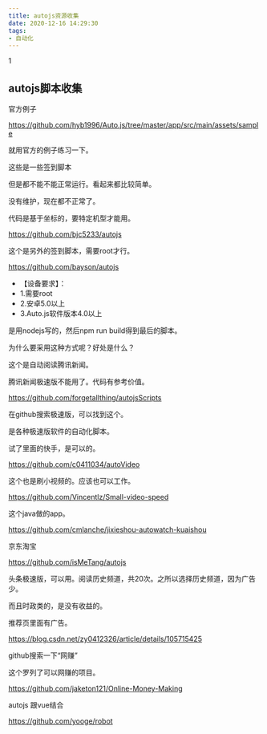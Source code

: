 ```yaml
---
title: autojs资源收集
date: 2020-12-16 14:29:30
tags:
- 自动化
---
```


1

## autojs脚本收集

官方例子

https://github.com/hyb1996/Auto.js/tree/master/app/src/main/assets/sample

就用官方的例子练习一下。



这些是一些签到脚本

但是都不能不能正常运行。看起来都比较简单。

没有维护，现在都不正常了。

代码是基于坐标的，要特定机型才能用。

https://github.com/bjc5233/autojs



这个是另外的签到脚本，需要root才行。

https://github.com/bayson/autojs

- 【设备要求】：
- 1.需要root
- 2.安卓5.0以上
- 3.Auto.js软件版本4.0以上

是用nodejs写的，然后npm run build得到最后的脚本。

为什么要采用这种方式呢？好处是什么？





这个是自动阅读腾讯新闻。

腾讯新闻极速版不能用了。代码有参考价值。

https://github.com/forgetallthing/autojsScripts



在github搜索极速版，可以找到这个。

是各种极速版软件的自动化脚本。

试了里面的快手，是可以的。

https://github.com/c0411034/autoVideo

这个也是刷小视频的。应该也可以工作。

https://github.com/Vincentlz/Small-video-speed

这个java做的app。

https://github.com/cmlanche/jixieshou-autowatch-kuaishou

京东淘宝

https://github.com/isMeTang/autojs

头条极速版，可以用。阅读历史频道，共20次。之所以选择历史频道，因为广告少。

而且时政类的，是没有收益的。

推荐页里面有广告。

https://blog.csdn.net/zy0412326/article/details/105715425



github搜索一下“网赚”

这个罗列了可以网赚的项目。

https://github.com/jaketon121/Online-Money-Making



autojs 跟vue结合

https://github.com/yooge/robot



